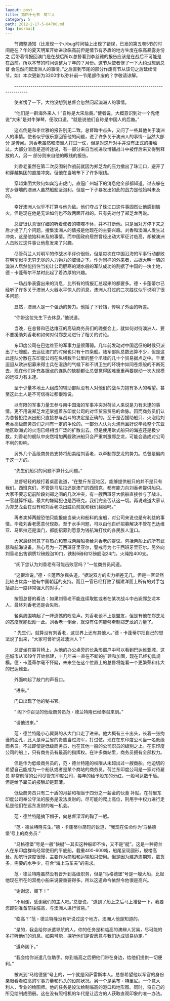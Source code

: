 ```yaml
---
layout: post
title: 第四十七节　荷兰人
category: 5
path: 2012-2-17-5-04700.md
tag: [normal]
---
```


　　节调整通知（比发现一个小bug时间轴上出现了错误，已发的第五卷5节的时间是在？年的夏天明军开始进攻临高前但是情节有矛盾的地方生度在临高暴露身份之 后带着情报回澳门是在战后所以总督看到李丝雅的报告应该是在战后不可能是在战前。所以本节的时间调整为？年的？月份。这节从使者愣了一下大约没想到总督 会忽然问起澳洲人的事情。”之后直到节尾的部分作废有节从该句之后延续情节。如）本次更新为3200字以弥补前一节尾部作废的？字敬请谅解。

　　------------------------------------------------------------------------------------

　　使者愣了一下，大约没想到总督会忽然问起澳洲人的事情。

　　“他们是一群海外来人！”自称是大宋后裔。”使者说，大概意识到对一个鬼佬说“大宋”是对牛弹琴，便改口道，“就是说他们自称是中国人的后裔。”

　　这点倒是和李丝雅的报告别无二致。总督暗中点头，又问了一些其他关于澳洲人的事情。使者似乎很乐意回答他的问题，说了许多关于澳洲人的事情--当然大部分 是传闻。刘香老虽然和澳洲人打过一仗，但是对这斤对手并没有正式的接触过。大部分消息是道听途说，有一部分来自当初进攻博铺战斗中被俘后来又得到释放的人，另一 部分则来自他的眼线的报告。

　　刘香老虽然在第二次反围剁作战前就因为郑芝龙的压力撤出了珠江口，避开了和穿越集团的直接冲突。但他在当地布下了许多眼线。

　　穿越集团大败何如宾泡击虎门，直逼广州城下的消息他全部都知道。过去躲在穷乡僻壤的澳洲人虽然船船坚泡利，但是一下子暴发出如此的战力是他始料未及的。

　　幸好澳洲人似乎不打算与他为敌。他们夺占了珠江口这件事固然让他感到恼火，但是现在他是无论如何也不敢两面开战的。只有先对付了郑芝龙再说。

　　总督很认真很仔细的听着使者的喋喋不休，并不打断他。只是当对方停下来之后才提了几个问题。搜集澳洲人的情报是他现在的主要兴趣。刘香和澳洲人发生过冲突，这是他始料未及的事情。而中国政府居然曾经出动大军征讨临高，却被澳洲人击败过这件事让他愈发来了兴趣。

　　尽管荷兰人对明军的作战水平评价很低，但是每次在中国沿海的军事行动都败在明军似乎无穷无尽的人力物力的威慑之下。作为同样的外来者，占据大明一隅的澳洲人居然能挡住当初让公司胆寒的潮水般的军队成功的割据了中国的一块土地，德・卡蓬蒂尔不禁时此起了着浓厚的兴趣。

　　一场战争表露出来的消息，比所有的情报汇总起来的都要多。德・卡蓬蒂尔已经听了许多关于澳洲人火器水平惊人的消息，澳洲人打过的二次胜仗似乎说明了很多问题。

　　显然，澳洲人是一个强劲的势力。他摇了下铃铛，传唤了外面的听差。

　　“你带这位先生下去休息。”他说道。

　　当晚，在总督和巴达维亚的高级商务员们的晚餐会上，就如何对待澳洲人、要不要援助刘香老和如何对付郑芝龙进行了相关的讨论。

　　东印度公司在巴达维亚的军事力量很薄弱。几年前发动对中国远征的时候只派出了七艘船。去远征澳门的时候也只有十四条船。陆军部队总数还算不少，但是这此连队分散在东印度公司在纵横数千公里的整个爪哇的几十个贸易据点之中。千里迢迢从欧洲招募来得士兵在湿热的气候下和不讲卫生的环境中如同苍烦般的不断死去，现在他们补充各据点的连队的缺额都让总督觉得困难重重再要炭动一次大规模的远征力有未逮。

　　至于少量本地土人组成的辅助部队没有人对他们的战斗力抱有多大的希望。甚至这此土人是不可信得过都很难说。

　　以有限的军事力量去参与南中国海的军事冲突对荷兰人来说是力有未逮的事情，更不用说郑芝龙还掌握着东印度公司的对华贸易贸易的命脉。因而商务员们认为总督拒绝派出船只直接参与战斗的决定是正确的。至于是否援助船只、火泡给刘老香高级商务员们之间有一定的争论的。一部分人认为火泡尚且好说毕竟整个东亚地区欧洲式的火泡已经相当广泛的扩散出去。但是使用欧式船只的海盗还是极少数。刘香老的舰队中突然增加两艘欧洲船只会严重刺激郑芝龙，可能会造成对公司不利的影响。

　　另外几个高级商务员支持将船卖给刘香老，以牵制郑芝龙的势力。总督是偏向于这一方的。

　　“先生们船只的问题不算什么问题。”

　　总督轻轻的敲打着桌面说道，“在整斤东亚地区，能够提供船只的并不是只有我们。西班克们，不管是马尼拉还是澳门的西班克，都有能力向刘香老提供船只。大家不要忘记前阶段刘郑之间的几次冲突，有一艘西班牙大帆船直接参与了战斗。一官就算怀疑，最大的嫌疑犯也是西班克。我们完全否认这一切。再说难道大家认为郑芝龙会在没有和刘香老决出胜负前就和我们翻脸吗。”

　　再者卖掉两艘恐怕只能报废当柴火和船料的废船，对公司来说也是有利益的事情。毕竟刘香老愿意付现款。至于水手问题，可以由他自纤招募解决不管在巴达维亚、马尼拉还是澳门，都能招募到愿意为钱航海打仗的各民族人渣口。

　　大家最终同意了将热心和警戒两艘船卖给刘香老的提议。包括两船上的所有武器和航海设备。热心号为一万西班牙里亚尔，警戒号为七千西班牙里亚尔。另外向刘香老出售铜质12磅舰泡10门，铁制6磅和12磅舰泡24门。火绳抢400支。

　　“阁下您认为刘香老有可能击败官吗？”一位商务员问道。

　　“这很难说。”德・卡蓬蒂尔摇头道，“据说双方的实力相差无几。但是一官显然比较占优势--他有中国朝廷的支持。而且一官已经打败了福建洋面上所有的对手包括那此一度非常强大的对手。”

　　按照总督的看法：如果刘香老不能连续取胜或者在某次战斗中击毙郑芝龙本人，最终刘香老还是会失败。

　　餐桌周围响起了一阵遗憾的叹息声。刘香老谈不上是盟友，但是有他在郑芝龙的态度就能松动一此。刘香老一倒台，就没有任何能够牵制郑芝龙的力量了。

　　“ 先生们，就算没有刘香老，这世界上还有其他人。”德・卡蓬蒂尔把自己的想法说了出来，“大家可曾听说过澳洲人？”

　　总督坐在靠背椅上，从他的办公桌旁的长条形窗户中可以看到巴达维亚城，这座城市从1619年开始修建，十几年来一直在不断的扩建和加固，现在已经初具规模。德・卡蓬蒂尔毫不怀疑，未来坐在这个位置上的总督将能看一个更繁荣和伟大的巴达维亚。

　　外面响起了敲门的声音口。

　　“进来。”

　　门口出现了他的秘书官。

　　“ 阁下你召见的低级商务员范・德兰特隆已经奉召来到。”

　　“请他进来。”

　　范・德兰特隆小心翼翼的从大门口走了进来。他大概有三十出头，长着一张拘谨的面孔，此人是泽兰省的贵族当过海军，打过仗。现在在东印度公司当一名低级商务员。不过即使是低级商务员，也在其他一般的公司职员的级别之上。在东印度公司的船上，只有商务员有最高的指挥权。在许多商站里，商务员拥有全部权力。

　　但是作为低级商务员的，范・德兰特隆的权限从未超出过一艘商船。他迫切的希望自己能成为一个船队或者是某个商站的商务员。荷兰东印度公司是一家对待雇员 非常刻薄的公司尽管东印度公司，每年的给予股东的分红，一股可达数千盾。但是给予雇员的报酬却是菲薄。

　　低级商务员只有二十盾的月薪和相当于四分之一薪金的伙食 补贴。在荷里东印度公司奉公守法的服务是没法发财的。尽可能的爬上高位，刑用手中权力进行走私是他们在远东发财的唯一机会。

　　范・德兰特隆摘下帽子，向总督深深的鞠了一躬。

　　“范・德兰特隆先生。”德・卡蓬蒂尔简短的说道，“我现在任命你为‘马格德堡’号上的商务员.”

　　“马格德堡”号是一艘”快艇”--其实这种船即不快，又不是“艇”。这是一种荷兰人在东印度群岛经常使用的平底船，载重400-600吨，船尾呈现圆形，舰楼高耸。船航行速度很慢，主要作为商船和运输船只使用。但是因为建造周期短，载货多，需要的水手少，符合“海上马车夫”的需求。

　　范・德兰特隆虽然没有晋升到高级职务，但是“马格德堡”号是一艘大船，比起他现在所在的双桅小船来说要重要得多。所以这道命令依然令他很是高兴。

　　“谢谢您，阁下！”

　　“不用谢，感谢我们的主人吧。”总督说，“道到了船上之后马上准备一下，我要您即刻准备前往临高，与澳洲人进行贸易。”

　　“临高？”范・德兰特隆没有听说过这个地方。澳洲人他是知道的。

　　“是的，我会给你派遣导航的人。你的任务是和临高的澳辨人贸易，尽可能的多打听他们的消息。如果可能，探听他们是否愿意与我们达成贸易协定。”

　　“遵命阁下。”

　　“我会给你派遣几位助手。你到临高之后把他们带在身边，给他们提供一切便利。”

　　被派到“马格德堡”号上的，一个就是冈萨雷斯本人。总督希望他以军官的身份亲眼看看临高的军事力量和码头的设防状况。另一个是莱布・特里尼。一个意大 利人，专业的绘图师。他的任务是设法绘制临高的港口和地形图。同时，将自己的所见绘制成图册。这在没有照相机的年代是让远方的人获取直观印象的唯一办法。